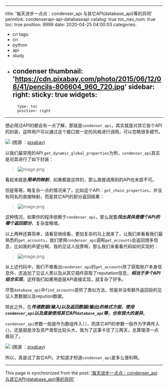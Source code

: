 
---
title: '每天进步一点点：condenser_api 与其它API(database_api)等的异同'
permlink: condenserapi-api-databaseapi
catalog: true
toc_nav_num: true
toc: true
position: 9999
date: 2020-04-25 04:00:03
categories:
- cn
tags:
- cn
- python
- api
- study
- condenser
thumbnail: 'https://cdn.pixabay.com/photo/2015/06/12/08/41/pencils-806604_960_720.jpg'
sidebar:
    right:
        sticky: true
widgets:
    -
        type: toc
        position: right
---


想必用过API的都会有一点了解，那就是`condenser_api`，其实就是对其它各个API的封装，这样用户可以通过这个接口按一定的风格进行调用，可以忽略很多细节。

![](https://cdn.pixabay.com/photo/2015/06/12/08/41/pencils-806604_960_720.jpg)
(图源 ：[pixabay](https://pixabay.com/))

以我们最常用的API `get_dynamic_global_properties`为例，`condenser_api`其实是对其进行了如下封装：
>![image.png](https://images.hive.blog/DQmfQMdzdSq5T9DUS7unubrGCwAWdQiHFS4vn89svL4Chcy/image.png)

看起来就是***简单的映射***，如果都是这样的，那么直接调用别的API也未尝不可。

但是等等，略复杂一点的情况来了，比如这个API：`get_chain_properties`，并没有同名的直接映射，而是其它API的部分返回结果：
>![image.png](https://images.hive.blog/DQmZZb7Y5j6fgtf5nT28Nmv6pSTzjfimgCbhGHXQXokPQMk/image.png)

这种情况，如果你的程序依赖于`condenser_api`，那么就要***找出具体是哪个API的哪个返回部分***，复杂度略增。

以上两种还算简单，请看官继续看，更加复杂的马上就来了，让我们来看看我们最熟悉的`get_accounts`，我们使用`condenser_api`调用`get_accounts`会返回很多信息，比如我的声望分啊，我的见证人投票啊，那么我们来看看代码如何实现的：
>![image.png](https://images.hive.blog/DQmasr6eBqA9sbvPZUin4RydNrqWk5HGVCJTtuWGu5LeahJ/image.png)

从上述代码中，我们不难看出`condenser_api`的`get_accounts`除了获取账户本身信息外，还追加了见证人票以及从其它插件获取了reputation信息，***相当于多个API组合实现***，这样我们如果用底层API直接实现，就复杂了好多。

尽管`database_api`中`find_accounts`提供了类似方法，但是并没有额外返回投的见证人票数据以及repution数据。

除此之外，在***传递数据(输入)以及返回数据(输出)的格式方面，使用`condenser_api`以及直接使用其它API`database_api`等，也有很大的差异***。

`condenser_api`参数一般是作为数组传入`[]`，而其它API的参数一般作为字典传入`{}`，还是就是涉及资产类型比较头大，我为了这事卡住了三两天，总算理清一点眉目了。

![](https://cdn.pixabay.com/photo/2013/09/05/14/57/colored-pencils-179167_960_720.jpg)
(图源 ：[pixabay](https://pixabay.com/))

所以，真是试了其它API，才知道才知道`condenser_api`是多么便利啊。

- - -

This page is synchronized from the post: ['每天进步一点点：condenser_api 与其它API(database_api)等的异同'](https://steemit.com/@oflyhigh/condenserapi-api-databaseapi)
